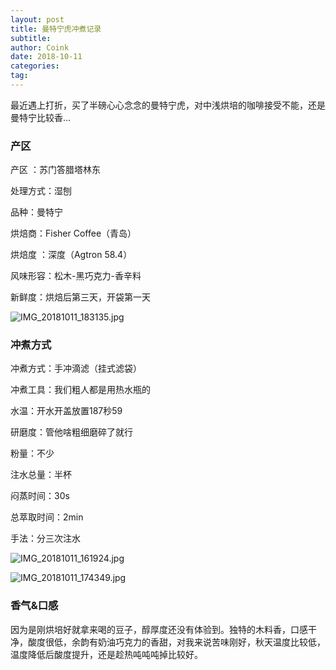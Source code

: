 ```yaml
---
layout: post
title: 曼特宁虎冲煮记录
subtitle: 
author: Coink
date: 2018-10-11
categories:
tag:
---
```


最近遇上打折，买了半磅心心念念的曼特宁虎，对中浅烘培的咖啡接受不能，还是曼特宁比较香...

### 产区
产区 ：苏门答腊塔林东

处理方式：湿刨

品种：曼特宁

烘焙商：Fisher Coffee（青岛） 

烘焙度 ：深度（Agtron 58.4）

风味形容：松木-黑巧克力-香辛料

新鲜度：烘焙后第三天，开袋第一天



![IMG_20181011_183135.jpg](https://i.loli.net/2018/10/11/5bbf28e9acf9d.jpg)



### 冲煮方式

冲煮方式：手冲滴滤（挂式滤袋）

冲煮工具：我们粗人都是用热水瓶的

水温：开水开盖放置187秒59

研磨度：管他啥粗细磨碎了就行

粉量：不少

注水总量：半杯

闷蒸时间：30s

总萃取时间：2min

手法：分三次注水

![IMG_20181011_161924.jpg](https://i.loli.net/2018/10/11/5bbf28e9aded7.jpg)


![IMG_20181011_174349.jpg](https://i.loli.net/2018/10/11/5bbf28e9aff85.jpg)

### 香气&口感

因为是刚烘培好就拿来喝的豆子，醇厚度还没有体验到。独特的木料香，口感干净，酸度很低，余韵有奶油巧克力的香甜，对我来说苦味刚好，秋天温度比较低，温度降低后酸度提升，还是趁热吨吨吨掉比较好。

